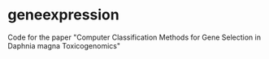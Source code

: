 # geneexpression
Code for the paper "Computer Classification Methods for Gene Selection in Daphnia magna Toxicogenomics"
